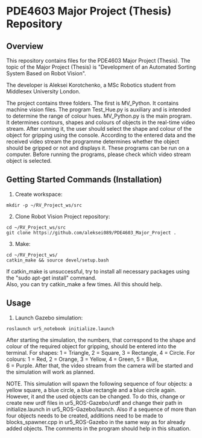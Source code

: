 # PDE4603 Major Project (Thesis) Repository
## Overview
This repository contains files for the PDE4603 Major Project (Thesis). The topic of the Major Project (Thesis) is "Development of an Automated Sorting System Based on Robot Vision".

The developer is Aleksei Korotchenko, a MSc Robotics student from Middlesex University London.

The project contains three folders. The first is MV_Python. It contains machine vision files. The program Test_Hue.py is auxiliary and is intended to determine the range of colour hues. MV_Python.py is the main program. It determines contours, shapes and colours of objects in the real-time video stream. After running it, the user should select the shape and colour of the object for gripping using the console. According to the entered data and the received video stream the programme determines whether the object should be gripped or not and displays it. These programs can be run on a computer. Before running the programs, please check which video stream object is selected.

## Getting Started Commands (Installation)
1. Create workspace:
```
mkdir -p ~/RV_Project_ws/src
```
2. Clone Robot Vision Project repository:
```
cd ~/RV_Project_ws/src
git clone https://github.com/aleksei089/PDE4603_Major_Project .
```
3. Make:
```
cd ~/RV_Project_ws/
catkin_make && source devel/setup.bash
```
If catkin_make is unsuccessful, try to install all necessary packages using the "sudo apt-get install" command.  
Also, you can try catkin_make a few times. All this should help.
## Usage
1. Launch Gazebo simulation:
```
roslaunch ur5_notebook initialize.launch
```
After starting the simulation, the numbers, that correspond to the shape and colour of the required object for gripping, should be entered into the terminal. For shapes: 1 = Triangle, 2 = Square, 3 = Rectangle, 4 = Circle. For colours: 1 = Red, 2 = Orange, 3 = Yellow, 4 = Green, 5 = Blue,  
6 = Purple. After that, the video stream from the camera will be started and the simulation will work as planned.  
  
NOTE. This simulation will spawn the following sequence of four objects: a yellow square, a blue circle, a blue rectangle and a blue circle again.  However, it and the used objects can be changed. To do this, change or create new urdf files in ur5_ROS-Gazebo/urdf and change their path in initialize.launch in ur5_ROS-Gazebo/launch. Also if a sequence of more than four objects needs to be created, additions need to be made to blocks_spawner.cpp in ur5_ROS-Gazebo in the same way as for already added objects. The comments in the program should help in this situation.

